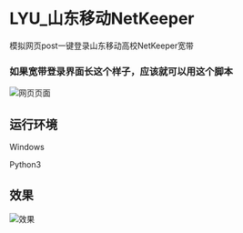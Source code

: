 # LYU_山东移动NetKeeper
模拟网页post一键登录山东移动高校NetKeeper宽带


### 如果宽带登录界面长这个样子，应该就可以用这个脚本
![网页页面](https://www.bluesdawn.top/images/python_login/QQ%E6%88%AA%E5%9B%BE20201227171146.jpg)

## 运行环境
Windows

Python3

## 效果
![效果](https://www.bluesdawn.top/images/python_login/QQ%E6%88%AA%E5%9B%BE20201227195413.jpg)
